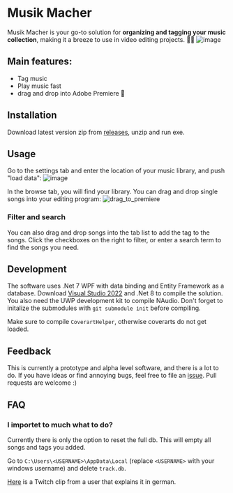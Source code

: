 # Musik Macher

Musik Macher is your go-to solution for **organizing and tagging your music collection**, making it a breeze to use in video editing projects. 🎵🎥
![image](https://github.com/Runinho/MusikMacher/assets/3237686/a0db753e-075d-4fdc-9448-4ef009123924)

## Main features:
- Tag music
- Play music fast
- drag and drop into Adobe Premiere 🚀

## Installation
Download latest version zip from [releases](https://github.com/Runinho/MusikMacher/releases), unzip and run exe.

## Usage
Go to the settings tab and enter the location of your music library, and push "load data":
![image](https://github.com/Runinho/MusikMacher/assets/3237686/5a12ebbc-5c78-404a-a182-d085414926c2)

In the browse tab, you will find your library.
You can drag and drop single songs into your editing program:
![drag_to_premiere](https://github.com/Runinho/MusikMacher/assets/3237686/a459bf46-6710-4dcf-9435-bf9d520c4c43)

### Filter and search
You can also drag and drop songs into the tab list to add the tag to the songs.
Click the checkboxes on the right to filter, or enter a search term to find the songs you need.

## Development
The software uses .Net 7 WPF with data binding and Entity Framework as a database.
Download [Visual Studio 2022](https://visualstudio.microsoft.com/de/downloads/) and .Net 8 to compile the solution.
You also need the UWP development kit to compile NAudio. Don't forget to initalize the submodules with `git submodule init` before compiling.

Make sure to compile `CoverartHelper`, otherwise coverarts do not get loaded.

## Feedback
This is currently a prototype and alpha level software, and there is a lot to do.
If you have ideas or find annoying bugs, feel free to file an [issue](https://github.com/Runinho/MusikMacher/issues/new). Pull requests are welcome :)

## FAQ
### I importet to much what to do?
Currently there is only the option to reset the full db. This will empty all songs and tags you added.

Go to `C:\Users\<USERNAME>\AppData\Local` (replace `<USERNAME>` with your windows username) and delete `track.db`.

[Here](https://clips.twitch.tv/BombasticPleasantDelicataCopyThis-dLi2RsKZ6ylnQJTI) is a Twitch clip from a user that explains it in german.
